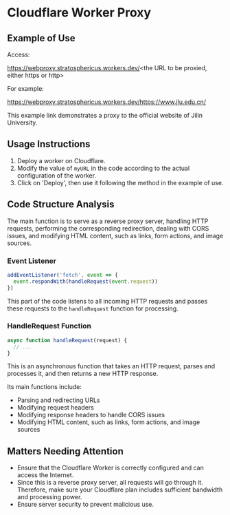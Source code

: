 # Cloudflare Worker Proxy

## Example of Use

Access:

https://webproxy.stratosphericus.workers.dev/<the URL to be proxied, either https or http>

For example:

https://webproxy.stratosphericus.workers.dev/https://www.jlu.edu.cn/

This example link demonstrates a proxy to the official website of Jilin University.

## Usage Instructions

1. Deploy a worker on Cloudflare.
2. Modify the value of `myURL` in the code according to the actual configuration of the worker.
3. Click on 'Deploy', then use it following the method in the example of use.

## Code Structure Analysis

The main function is to serve as a reverse proxy server, handling HTTP requests, performing the corresponding redirection, dealing with CORS issues, and modifying HTML content, such as links, form actions, and image sources.

### Event Listener

```javascript
addEventListener('fetch', event => {
  event.respondWith(handleRequest(event.request))
})
```

This part of the code listens to all incoming HTTP requests and passes these requests to the `handleRequest` function for processing.

### HandleRequest Function

```javascript
async function handleRequest(request) {
  // ...
}
```

This is an asynchronous function that takes an HTTP request, parses and processes it, and then returns a new HTTP response.

Its main functions include:

- Parsing and redirecting URLs
- Modifying request headers
- Modifying response headers to handle CORS issues
- Modifying HTML content, such as links, form actions, and image sources


## Matters Needing Attention

- Ensure that the Cloudflare Worker is correctly configured and can access the Internet.
- Since this is a reverse proxy server, all requests will go through it. Therefore, make sure your Cloudflare plan includes sufficient bandwidth and processing power.
- Ensure server security to prevent malicious use. 

